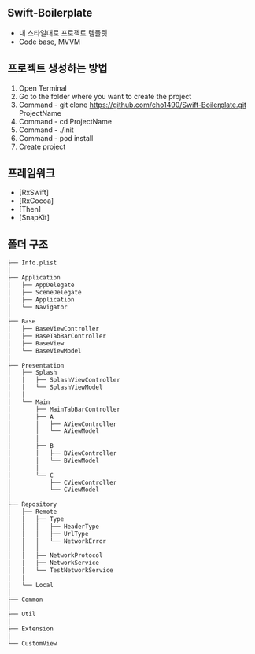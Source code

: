 ## Swift-Boilerplate
- 내 스타일대로 프로젝트 템플릿
- Code base, MVVM

## 프로젝트 생성하는 방법
1. Open Terminal
2. Go to the folder where you want to create the project
3. Command - git clone https://github.com/cho1490/Swift-Boilerplate.git ProjectName
4. Command - cd ProjectName
5. Command - ./init
6. Command - pod install
7. Create project

## 프레임워크
 - [RxSwift]
 - [RxCocoa]
 - [Then]
 - [SnapKit]

## 폴더 구조
```bash
├── Info.plist
│
├── Application
│   ├── AppDelegate
│   ├── SceneDelegate
│   ├── Application
│   └── Navigator
│ 
├── Base
│   ├── BaseViewController
│   ├── BaseTabBarController
│   ├── BaseView
│   └── BaseViewModel
│
├── Presentation
│   ├── Splash
│   │   ├── SplashViewController
│   │   └── SplashViewModel
│   │   
│   └── Main
│       ├── MainTabBarController
│       ├── A
│       │   ├── AViewController
│       │   └── AViewModel
│       │
│       ├── B
│       │   ├── BViewController
│       │   └── BViewModel
│       │
│       └── C
│           ├── CViewController
│           └── CViewModel
│
├── Repository
│   ├── Remote
│   │   ├── Type
│   │   │   ├── HeaderType
│   │   │   ├── UrlType
│   │   │   └── NetworkError
│   │   │
│   │   ├── NetworkProtocol
│   │   ├── NetworkService
│   │   └── TestNetworkService 
│   │   
│   └── Local
│
├── Common
│
├── Util
│
├── Extension
│
└── CustomView
``` 
